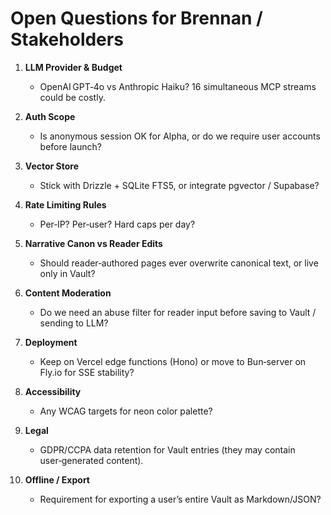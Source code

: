 # Open Questions for Brennan / Stakeholders

1. **LLM Provider & Budget**  
   * OpenAI GPT‑4o vs Anthropic Haiku? 16 simultaneous MCP streams could be costly.

2. **Auth Scope**  
   * Is anonymous session OK for Alpha, or do we require user accounts before launch?

3. **Vector Store**  
   * Stick with Drizzle + SQLite FTS5, or integrate pgvector / Supabase?

4. **Rate Limiting Rules**  
   * Per‑IP? Per‑user? Hard caps per day?

5. **Narrative Canon vs Reader Edits**  
   * Should reader‑authored pages ever overwrite canonical text, or live only in Vault?

6. **Content Moderation**  
   * Do we need an abuse filter for reader input before saving to Vault / sending to LLM?

7. **Deployment**  
   * Keep on Vercel edge functions (Hono) or move to Bun‑server on Fly.io for SSE stability?

8. **Accessibility**  
   * Any WCAG targets for neon color palette?

9. **Legal**  
   * GDPR/CCPA data retention for Vault entries (they may contain user‑generated content).

10. **Offline / Export**  
    * Requirement for exporting a user’s entire Vault as Markdown/JSON?